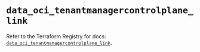 # `data_oci_tenantmanagercontrolplane_link`

Refer to the Terraform Registry for docs: [`data_oci_tenantmanagercontrolplane_link`](https://registry.terraform.io/providers/oracle/oci/7.19.0/docs/data-sources/tenantmanagercontrolplane_link).

